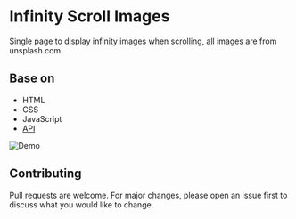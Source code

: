 # Infinity Scroll Images

Single page to display infinity images when scrolling, all images are from unsplash.com.

## Base on
- HTML
- CSS
- JavaScript
- [API](https://unsplash.com/documentation#location)

![Demo](./assets/demo.gif)

## Contributing

Pull requests are welcome. For major changes, please open an issue first to discuss what you would like to change.
